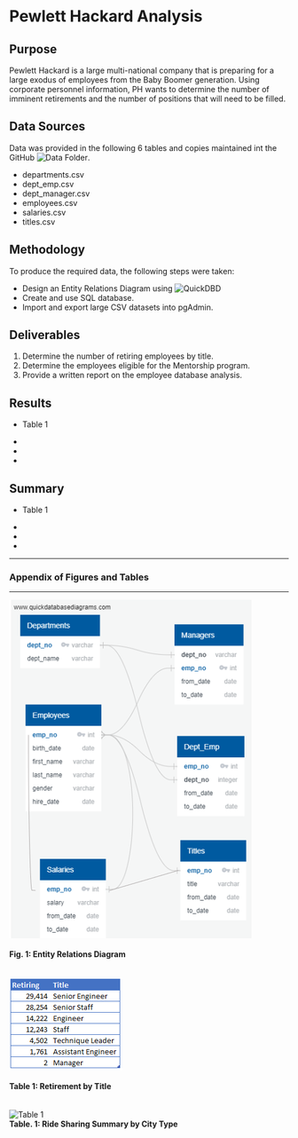 # Pewlett Hackard Analysis

## Purpose
Pewlett Hackard is a large multi-national company that is preparing for a large exodus of employees from the Baby Boomer generation.  Using corporate personnel information, PH wants to determine the number of imminent retirements and the number of positions that will need to be filled.  

## Data Sources
Data was provided in the following 6 tables and copies maintained int the GitHub ![Data Folder](Data/).
* departments.csv
* dept_emp.csv
* dept_manager.csv
* employees.csv
* salaries.csv
* titles.csv

## Methodology
To produce the required data, the following steps were taken:
* Design an Entity Relations Diagram using ![QuickDBD](https://app.quickdatabasediagrams.com/#/)
* Create and use SQL database.
* Import and export large CSV datasets into pgAdmin.

## Deliverables 
1. Determine the number of retiring employees by title.   
2. Determine the employees eligible for the Mentorship program.  
3. Provide a written report on the employee database analysis.  

## Results
* Table 1

* 

* 

* 
  
## Summary
* Table 1

* 

* 

* 
  

----------------------------------------------------------------------------------
### Appendix of Figures and Tables
----------------------------------------------------------------------------------
![Fig1](Pewlett-Hackard-Analysis/EmployeeDB.png)
<br>
<br>
**Fig. 1:  Entity Relations Diagram**
<br>
<br>
<br>
![Table 1: Retirement_by_Title](Pewlett-Hackard-Analysis/retiring_by_titles.PNG)
<br>
<br>
**Table 1: Retirement by Title**
<br>
<br>
<br>
![Table 1](analysis/Ride_Sharing_Summary_by_city.PNG)
<br>
**Table. 1: Ride Sharing Summary by City Type**







